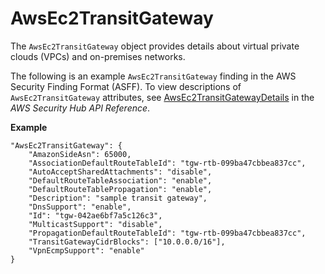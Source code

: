 # AwsEc2TransitGateway<a name="asff-resourcedetails-awsec2transitgateway"></a>

The `AwsEc2TransitGateway` object provides details about virtual private clouds \(VPCs\) and on\-premises networks\.

The following is an example `AwsEc2TransitGateway` finding in the AWS Security Finding Format \(ASFF\)\. To view descriptions of `AwsEc2TransitGateway` attributes, see [AwsEc2TransitGatewayDetails](https://docs.aws.amazon.com/securityhub/1.0/APIReference/API_AwsEc2TransitGatewayDetails.html) in the *AWS Security Hub API Reference*\.

**Example**

```
"AwsEc2TransitGateway": {
	"AmazonSideAsn": 65000,
	"AssociationDefaultRouteTableId": "tgw-rtb-099ba47cbbea837cc",
	"AutoAcceptSharedAttachments": "disable",
	"DefaultRouteTableAssociation": "enable",
	"DefaultRouteTablePropagation": "enable",
	"Description": "sample transit gateway",
	"DnsSupport": "enable",
	"Id": "tgw-042ae6bf7a5c126c3",
	"MulticastSupport": "disable",
	"PropagationDefaultRouteTableId": "tgw-rtb-099ba47cbbea837cc",
	"TransitGatewayCidrBlocks": ["10.0.0.0/16"],
	"VpnEcmpSupport": "enable"
}
```